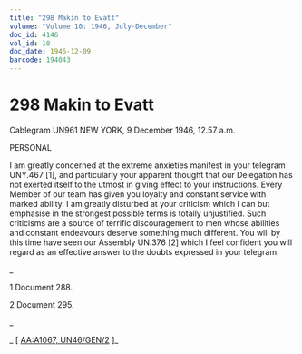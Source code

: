 ```yaml
---
title: "298 Makin to Evatt"
volume: "Volume 10: 1946, July-December"
doc_id: 4146
vol_id: 10
doc_date: 1946-12-09
barcode: 194043
---
```


# 298 Makin to Evatt

Cablegram UN961 NEW YORK, 9 December 1946, 12.57 a.m.

PERSONAL

I am greatly concerned at the extreme anxieties manifest in your telegram UNY.467 [1], and particularly your apparent thought that our Delegation has not exerted itself to the utmost in giving effect to your instructions. Every Member of our team has given you loyalty and constant service with marked ability. I am greatly disturbed at your criticism which I can but emphasise in the strongest possible terms is totally unjustified. Such criticisms are a source of terrific discouragement to men whose abilities and constant endeavours deserve something much different. You will by this time have seen our Assembly UN.376 [2] which I feel confident you will regard as an effective answer to the doubts expressed in your telegram.

_

1 Document 288.

2 Document 295.

_

_ [ [AA:A1067, UN46/GEN/2](http://www.naa.gov.au/cgi-bin/Search?O=I&Number=194043) ]_
